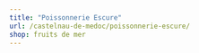 ```yaml
---
title: "Poissonnerie Escure"
url: /castelnau-de-medoc/poissonnerie-escure/
shop: fruits de mer
---
```


